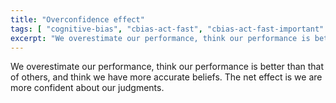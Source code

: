```yaml
---
title: "Overconfidence effect"
tags: [ "cognitive-bias", "cbias-act-fast", "cbias-act-fast-important" ]
excerpt: "We overestimate our performance, think our performance is better than that of others, and think we have more accurate beliefs."
---
```


We overestimate our performance, think our performance is better than that of others, and think we have more accurate beliefs. The net effect is we are more confident about our judgments.
